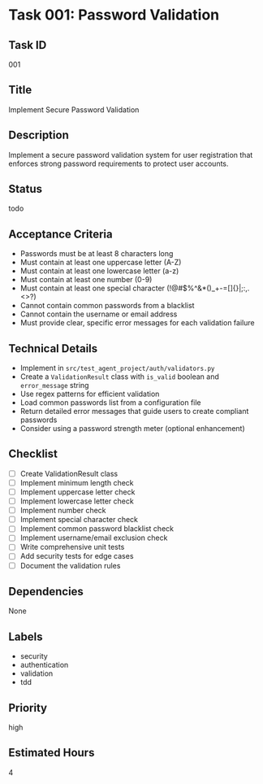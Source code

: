 # Task 001: Password Validation

## Task ID
001

## Title
Implement Secure Password Validation

## Description
Implement a secure password validation system for user registration that enforces strong password requirements to protect user accounts.

## Status
todo

## Acceptance Criteria
- Passwords must be at least 8 characters long
- Must contain at least one uppercase letter (A-Z)
- Must contain at least one lowercase letter (a-z)
- Must contain at least one number (0-9)
- Must contain at least one special character (!@#$%^&*()_+-=[]{}|;:,.<>?)
- Cannot contain common passwords from a blacklist
- Cannot contain the username or email address
- Must provide clear, specific error messages for each validation failure

## Technical Details
- Implement in `src/test_agent_project/auth/validators.py`
- Create a `ValidationResult` class with `is_valid` boolean and `error_message` string
- Use regex patterns for efficient validation
- Load common passwords list from a configuration file
- Return detailed error messages that guide users to create compliant passwords
- Consider using a password strength meter (optional enhancement)

## Checklist
- [ ] Create ValidationResult class
- [ ] Implement minimum length check
- [ ] Implement uppercase letter check
- [ ] Implement lowercase letter check
- [ ] Implement number check
- [ ] Implement special character check
- [ ] Implement common password blacklist check
- [ ] Implement username/email exclusion check
- [ ] Write comprehensive unit tests
- [ ] Add security tests for edge cases
- [ ] Document the validation rules

## Dependencies
None

## Labels
- security
- authentication
- validation
- tdd

## Priority
high

## Estimated Hours
4
